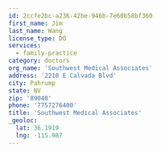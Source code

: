 ```yaml
---
id: 2ccfe2bc-a236-42be-946b-7e60b58bf360
first_name: Jim
last_name: Wang
license_type: DO
services:
  - family-practice
category: doctors
org_name: 'Southwest Medical Associates'
address: '2210 E Calvada Blvd'
city: Pahrump
state: NV
zip: '89048'
phone: '7757276400'
title: 'Southwest Medical Associates'
_geoloc:
  lat: 36.1919
  lng: -115.987
---
```

